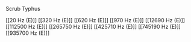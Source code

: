 Scrub Typhus

[[20 Hz (E)]]
[[320 Hz (E)]]
[[620 Hz (E)]]
[[970 Hz (E)]]
[[12690 Hz (E)]]
[[112500 Hz (E)]]
[[265750 Hz (E)]]
[[425710 Hz (E)]]
[[745190 Hz (E)]]
[[935700 Hz (E)]]